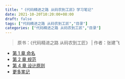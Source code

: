 ```yaml
---
title: "《代码精进之路 从码农到工匠》学习笔记"
date: 2021-10-20T10:20:00+08:00
draft: false
tags: ["代码精进之路 从码农到工匠","目录"]
categories: ["代码精进之路 从码农到工匠","目录"]
---
```


> 原书：《代码精进之路 从码农到工匠》 | 作者：张建飞

- [第 1 章 命名](../1)
- [第 2 章 规范](../2)
- [第 4 章 设计原则](../3)
- [更多笔记](../a)
